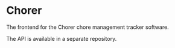 # Chorer

The frontend for the Chorer chore management tracker software.

The API is available in a separate repository.
